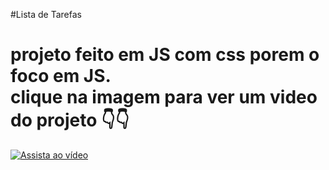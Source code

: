 
  #Lista de Tarefas
  <h1>
    projeto feito em JS com css porem o foco em JS.<br>
    clique na imagem para ver um video do projeto 👇👇
  </h1>



[![Assista ao vídeo](https://i.pinimg.com/736x/a4/8e/fd/a48efd4978a17899b168eb6a859d1a61.jpg)](https://www.youtube.com/watch?v=p_7kyxAJDEI&ab_channel=CaioFratini)

